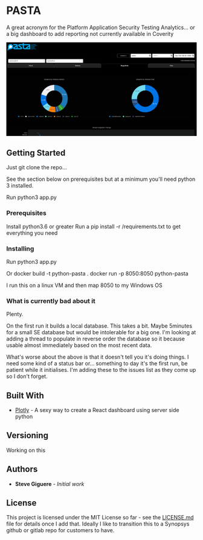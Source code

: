# PASTA

A great acronym for the Platform Application Security Testing Analytics... or a big dashboard to add reporting not currently available in Coverity

![picture](screencapturesnap.png)

## Getting Started

Just git clone the repo...

See the section below on prerequisites but at a minimum you'll need python 3 installed.

Run python3 app.py


### Prerequisites

Install python3.6 or greater
Run a pip install -r /requirements.txt to get everything you need

### Installing

Run python3 app.py

Or 
docker build -t python-pasta .
docker run -p 8050:8050 python-pasta

I run this on a linux VM and then map 8050 to my Windows OS

### What is currently bad about it

Plenty.

On the first run it builds a local database.  This takes a bit.  Maybe 5minutes for a small SE database but would be intolerable for a big one.  I'm looking at adding a thread to populate in reverse order the database so it because usable almost immediately based on the most recent data.

What's worse about the above is that it doesn't tell you it's doing things.  I need some kind of a status bar or... something to day it's the first run, be patient while it initialises.  I'm adding these to the issues list as they come up so I don't forget. 


## Built With

* [Plotly](https://plot.ly/products/dash//) - A sexy way to create a React dashboard using server side python


## Versioning

Working on this

## Authors

* **Steve Giguere** - *Initial work* 


## License

This project is licensed under the MIT License so far - see the [LICENSE.md](LICENSE.md) file for details once I add that.  Ideally I like to transition this to a Synopsys github or gitlab repo for customers to have.


